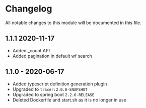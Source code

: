 

# Changelog
All notable changes to this module will be documented in this file.

## 1.1.1 2020-11-17
- Added _count API
- Added pagination in default wf search


## 1.1.0 - 2020-06-17
- Added typescript definition generation plugin
- Upgraded to `tracer:2.0.0-SNAPSHOT`
- Upgraded to spring boot `2.2.6-RELEASE`
- Deleted Dockerfile and start.sh as it is no longer in use


